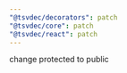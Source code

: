 ```yaml
---
"@tsvdec/decorators": patch
"@tsvdec/core": patch
"@tsvdec/react": patch
---
```


change protected to public
